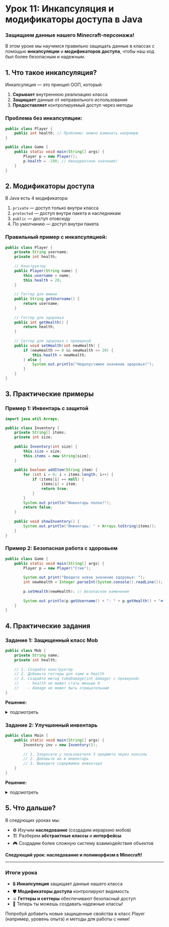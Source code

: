 # **Урок 11: Инкапсуляция и модификаторы доступа в Java**
### **Защищаем данные нашего Minecraft-персонажа!**

В этом уроке мы научимся правильно защищать данные в классах с помощью **инкапсуляции** и **модификаторов доступа**, чтобы наш код был более безопасным и надежным.

## **1. Что такое инкапсуляция?**

Инкапсуляция — это принцип ООП, который:
1. **Скрывает** внутреннюю реализацию класса
2. **Защищает** данные от неправильного использования
3. **Предоставляет** контролируемый доступ через методы

### **Проблема без инкапсуляции:**
```java
public class Player {
    public int health; // Проблема: можно изменить напрямую
}

public class Game {
    public static void main(String[] args) {
        Player p = new Player();
        p.health = -100; // Некорректное значение!
    }
}
```

## **2. Модификаторы доступа**

В Java есть 4 модификатора:
1. `private` — доступ только внутри класса
2. `protected` — доступ внутри пакета и наследникам
3. `public` — доступ отовсюду
4. По умолчанию — доступ внутри пакета

### **Правильный пример с инкапсуляцией:**
```java
public class Player {
    private String username;
    private int health;
    
    // Конструктор
    public Player(String name) {
        this.username = name;
        this.health = 20;
    }
    
    // Геттер для имени
    public String getUsername() {
        return username;
    }
    
    // Геттер для здоровья
    public int getHealth() {
        return health;
    }
    
    // Сеттер для здоровья с проверкой
    public void setHealth(int newHealth) {
        if (newHealth >= 0 && newHealth <= 20) {
            this.health = newHealth;
        } else {
            System.out.println("Недопустимое значение здоровья!");
        }
    }
}
```

## **3. Практические примеры**

### **Пример 1: Инвентарь с защитой**
```java
import java.util.Arrays;

public class Inventory {
    private String[] items;
    private int size;
    
    public Inventory(int size) {
        this.size = size;
        this.items = new String[size];
    }
    
    public boolean addItem(String item) {
        for (int i = 0; i < items.length; i++) {
            if (items[i] == null) {
                items[i] = item;
                return true;
            }
        }
        System.out.println("Инвентарь полон!");
        return false;
    }
    
    public void showInventory() {
        System.out.println("Инвентарь: " + Arrays.toString(items));
    }
}
```

### **Пример 2: Безопасная работа с здоровьем**
```java
public class Game {
    public static void main(String[] args) {
        Player p = new Player("Стив");
        
        System.out.print("Введите новое значение здоровья: ");
        int newHealth = Integer.parseInt(System.console().readLine());
        
        p.setHealth(newHealth); // Безопасное изменение
        
        System.out.println(p.getUsername() + ": " + p.getHealth() + "❤️");
    }
}
```

## **4. Практические задания**

### **Задание 1: Защищенный класс Mob**
```java
public class Mob {
    private String name;
    private int health;
    
    // 1. Создайте конструктор
    // 2. Добавьте геттеры для name и health
    // 3. Создайте метод takeDamage(int damage) с проверкой:
    //    - health не может стать меньше 0
    //    - damage не может быть отрицательным
}
```

**Решение:**
<details>
<summary>подсмотреть</summary>

```java
public class Mob {
    private String name;
    private int health;
    
    public Mob(String name, int health) {
        this.name = name;
        this.health = health;
    }
    
    public String getName() {
        return name;
    }
    
    public int getHealth() {
        return health;
    }
    
    public void takeDamage(int damage) {
        if (damage < 0) {
            System.out.println("Урон не может быть отрицательным!");
            return;
        }
        
        health = Math.max(0, health - damage);
        System.out.println(name + " получил " + damage + " урона. Осталось: " + health);
    }
}
```
</details>

### **Задание 2: Улучшенный инвентарь**
```java
public class Main {
    public static void main(String[] args) {
        Inventory inv = new Inventory(5);
        
        // 1. Запросите у пользователя 3 предмета через консоль
        // 2. Добавьте их в инвентарь
        // 3. Выведите содержимое инвентаря
    }
}
```

**Решение:**
<details>
<summary>подсмотреть</summary>

```java
public class Main {
    public static void main(String[] args) {
        Inventory inv = new Inventory(5);
        
        for (int i = 0; i < 3; i++) {
            System.out.print("Введите предмет для добавления: ");
            String item = System.console().readLine();
            inv.addItem(item);
        }
        
        inv.showInventory();
    }
}
```
</details>

## **5. Что дальше?**
В следующих уроках мы:
- ♻️ Изучим **наследование** (создадим иерархию мобов)
- 🏗️ Разберем **абстрактные классы** и **интерфейсы**
- 🎮 Создадим более сложную систему взаимодействия объектов

**Следующий урок: наследование и полиморфизм в Minecraft!**

---

### **Итоги урока**
- 🔒 **Инкапсуляция** защищает данные нашего класса
- 🛡️ **Модификаторы доступа** контролируют видимость
- ⚔️ **Геттеры и сеттеры** обеспечивают безопасный доступ
- 🧱 Теперь ты можешь создавать надежные классы!

Попробуй добавить новые защищенные свойства в класс Player (например, уровень опыта) и методы для работы с ними!